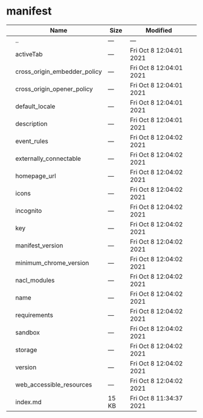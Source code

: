 manifest
========

<table><thead><tr class="header"><th></th><th>Name</th><th>Size</th><th>Modified</th><th></th></tr></thead><tbody><tr class="odd"><td></td><td><span class="goup">..</span></td><td>—</td><td>—</td><td></td></tr><tr class="even"><td></td><td><span class="name">activeTab</span></td><td>—</td><td>Fri Oct 8 12:04:01 2021</td><td></td></tr><tr class="odd"><td></td><td><span class="name">cross_origin_embedder_policy</span></td><td>—</td><td>Fri Oct 8 12:04:01 2021</td><td></td></tr><tr class="even"><td></td><td><span class="name">cross_origin_opener_policy</span></td><td>—</td><td>Fri Oct 8 12:04:01 2021</td><td></td></tr><tr class="odd"><td></td><td><span class="name">default_locale</span></td><td>—</td><td>Fri Oct 8 12:04:01 2021</td><td></td></tr><tr class="even"><td></td><td><span class="name">description</span></td><td>—</td><td>Fri Oct 8 12:04:01 2021</td><td></td></tr><tr class="odd"><td></td><td><span class="name">event_rules</span></td><td>—</td><td>Fri Oct 8 12:04:02 2021</td><td></td></tr><tr class="even"><td></td><td><span class="name">externally_connectable</span></td><td>—</td><td>Fri Oct 8 12:04:02 2021</td><td></td></tr><tr class="odd"><td></td><td><span class="name">homepage_url</span></td><td>—</td><td>Fri Oct 8 12:04:02 2021</td><td></td></tr><tr class="even"><td></td><td><span class="name">icons</span></td><td>—</td><td>Fri Oct 8 12:04:02 2021</td><td></td></tr><tr class="odd"><td></td><td><span class="name">incognito</span></td><td>—</td><td>Fri Oct 8 12:04:02 2021</td><td></td></tr><tr class="even"><td></td><td><span class="name">key</span></td><td>—</td><td>Fri Oct 8 12:04:02 2021</td><td></td></tr><tr class="odd"><td></td><td><span class="name">manifest_version</span></td><td>—</td><td>Fri Oct 8 12:04:02 2021</td><td></td></tr><tr class="even"><td></td><td><span class="name">minimum_chrome_version</span></td><td>—</td><td>Fri Oct 8 12:04:02 2021</td><td></td></tr><tr class="odd"><td></td><td><span class="name">nacl_modules</span></td><td>—</td><td>Fri Oct 8 12:04:02 2021</td><td></td></tr><tr class="even"><td></td><td><span class="name">name</span></td><td>—</td><td>Fri Oct 8 12:04:02 2021</td><td></td></tr><tr class="odd"><td></td><td><span class="name">requirements</span></td><td>—</td><td>Fri Oct 8 12:04:02 2021</td><td></td></tr><tr class="even"><td></td><td><span class="name">sandbox</span></td><td>—</td><td>Fri Oct 8 12:04:02 2021</td><td></td></tr><tr class="odd"><td></td><td><span class="name">storage</span></td><td>—</td><td>Fri Oct 8 12:04:02 2021</td><td></td></tr><tr class="even"><td></td><td><span class="name">version</span></td><td>—</td><td>Fri Oct 8 12:04:02 2021</td><td></td></tr><tr class="odd"><td></td><td><span class="name">web_accessible_resources</span></td><td>—</td><td>Fri Oct 8 12:04:02 2021</td><td></td></tr><tr class="even"><td></td><td><span class="name">index.md</span></td><td>15 KB</td><td>Fri Oct 8 11:34:37 2021</td><td></td></tr></tbody></table>
